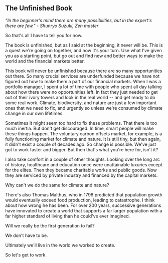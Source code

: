 ## The Unfinished Book

_“In the beginner's mind there are many possibilities, but in the expert's there are few." - Shunryo Suzuki, Zen master_

So that's all I have to tell you for now.

The book is unfinished, but as I said at the beginning, it never will be.  This is a quest we're going on together, and now it's your turn.  Use what I've given you as a starting point, but go out and find new and better ways to make the world and the financial markets better.

This book will never be unfinished because there are so many opportunities out there.  So many crucial services are underfunded because we have not figured out how to make them a part of our financial markets.  When I was a portfolio manager, I spent a lot of time with people who spent all day talking about how there were no opportunities left.  In fact they just needed to get out of their ivory towers and look in the real world -- and get ready to do some real work.  Climate, biodiversity, and nature are just a few important ones that we need to fix, and urgently so unless we're consumed by climate change in our own lifetimes.

Sometimes it might seem too hard to fix these problems.  That there is too much inertia.  But don't get discouraged.  In time, smart people will make these things happen.  The voluntary carbon offsets market, for example, is a fully functioning market for climate and nature.  It is still tiny, but then again, it didn't exist a couple of decades ago.  So change is possible.  We've just got to work faster and bigger.  But then that's what you're here for, isn't it?

I also take comfort in a couple of other thoughts.  Looking over the long arc of history, healthcare and education once were unattainable luxuries except for the elites.  Then they became charitable works and public goods.  Now they are serviced by private industry and financed by the capital markets.  

Why can't we do the same for climate and nature?

There's also Thomas Malthus, who in 1798 predicted that population growth would eventually exceed food production, leading to catastrophe.  I think about how wrong he has been.  For over 200 years, successive generations have innovated to create a world that supports a far larger population with a far higher standard of living than he could've ever imagined.

Will we really be the first generation to fail?

We don't have to be.  

Ultimately we'll live in the world we worked to create.  

So let's get to work.

